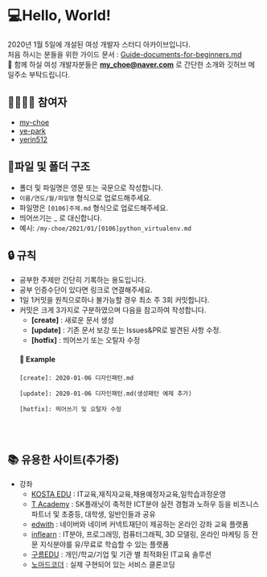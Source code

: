 # 💻Hello, World!
2020년 1월 5일에 개설된 여성 개발자 스터디 아카이브입니다.<br />
처음 하시는 분들을 위한 가이드 문서 : [Guide-documents-for-beginners.md](https://github.com/my-choe/study-record/blob/main/Guide-documents-for-beginners.md)<br />
📩 함께 하실 여성 개발자분들은 **my_choe@naver.com** 로 간단한 소개와 깃허브 메일주소 부탁드립니다.


## 👩‍👩‍👧‍👧 참여자
* [my-choe](https://github.com/my-choe)
* [ye-park](https://github.com/ye-park)
* [yerin512](https://github.com/yerin512)


## 📁파일 및 폴더 구조
* 폴더 및 파일명은 영문 또는 국문으로 작성합니다.
* `이름/연도/월/파일명` 형식으로 업로드해주세요.
* 파일명은 `[0106]주제.md` 형식으로 업로드해주세요.
* 띄어쓰기는 _ 로 대신합니다.
* 예시: `/my-choe/2021/01/[0106]python_virtualenv.md`

## 🔒 규칙
* 공부한 주제만 간단히 기록하는 용도입니다.
* 공부 인증수단이 있다면 링크로 연결해주세요.
* 1일 1커밋을 원칙으로하나 불가능할 경우 최소 주 3회 커밋합니다.
* 커밋은 크게 3가지로 구분하였으며 다음을 참고하여 작성합니다.<br />
  * **[create]** : 새로운 문서 생성<br />
  * **[update]** : 기존 문서 보강 또는 Issues&PR로 발견된 사항 수정. <br />
  * **[hotfix]** : 띄어쓰기 또는 오탈자 수정
  #### 🔑 Example
  <pre><code>[create]: 2020-01-06 디자인패턴.md<br />
  [update]: 2020-01-06 디자인패턴.md(생성패턴 예제 추가)<br />
  [hotfix]: 띄어쓰기 및 오탈자 수정
  </code></pre><br /><br />

## 📚 유용한 사이트(추가중)
* 강좌
   * [KOSTA EDU](https://edu.kosta.or.kr/) : IT교육,재직자교육,채용예정자교육,일학습과정운영
   * [T Academy](https://tacademy.skplanet.com/frontMain.action) : SK플래닛이 축적한 ICT분야 실전 경험과 노하우 등을 비즈니스 파트너 및 초중등, 대학생, 일반인들과 공유
   * [edwith](https://www.edwith.org/) : 네이버와 네이버 커넥트재단이 제공하는 온라인 강좌 교육 플랫폼
   * [inflearn](https://www.inflearn.com/) : IT분야, 프로그래밍, 컴퓨터그래픽, 3D 모델링, 온라인 마케팅 등 전문 지식분야를 유/무료로 학습할 수 있는 플랫폼
   * [구름EDU](https://edu.goorm.io/) : 개인/학교/기업 및 기관 별 최적화된 IT교육 솔루션
   * [노마드코더](https://nomadcoders.co/) : 실제 구현되어 있는 서비스 클론코딩
